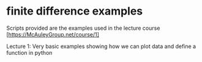 # finite difference examples
 
Scripts provided are the examples used in the lecture course
[https://McAuleyGroup.net/course/1]

Lecture 1: Very basic examples showing how we can plot data and define a function in python 

